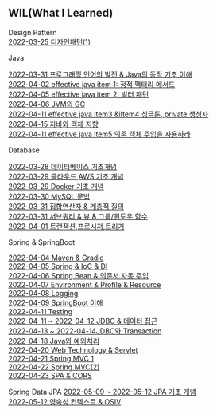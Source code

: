 
## WIL(What I Learned)

Design Pattern<br>
[2022-03-25 디자인패턴(1)](https://velog.io/@jk05018/22.03.21-22.03.25-WIL-정리)<br>


Java<br>

[2022-03-31 프로그래밍 언어의 발전 & Java의 동작 기초 이해](https://velog.io/@jk05018/22.03.31-WIL-프로그래밍-언어의-발전-Java의-동작-기초-이해)<br>
[2022-04-02 effective java item 1: 정적 팩터리 메서드](https://velog.io/@jk05018/Item1-생성자대신-정적-팩터리를-고려하라)<br>
[2022-04-05 effective java item 2: 빌터 패턴](https://velog.io/@jk05018/Item-2-매개변수가-많다면-빌더-패턴을-고려하라)<br>
[2022-04-06 JVM의 GC](https://velog.io/@jk05018/22.04.06-JVM의-GC)<br>
[2022-04-11 effective java item3 &iItem4 싱글톤, private 생성자](https://velog.io/@jk05018/22.04.11-Item3-Item4-싱글톤-private-생성자)<br>
[2022-04-15 자바와 객체 지향](https://velog.io/@jk05018/22.04.15-자바와-객체지향)<br>
[2022-04-11 effective java item5 의존 객체 주입을 사용하라](https://velog.io/@jk05018/Item5-의존-객체-주입을-사용하라)<br>

Database

[2022-03-28 데이터베이스 기초개념](https://velog.io/@jk05018/22.03.18-WIL-정리)<br>
[2022-03-29 클라우드,AWS 기초 개념](https://velog.io/@jk05018/22.03.29-WIL-정리1)<br>
[2022-03-29 Docker 기초 개념](https://velog.io/@jk05018/22.03.29-WIL-정리2)<br>
[2022-03-30 MySQL 문법](https://velog.io/@jk05018/22.03.30-WIL-정리)<br>
[2022-03-31 집합연산자 & 계층적 질의](https://velog.io/@jk05018/22.03.31-WIL-집합연산자-계층적-질의)<br>
[2022-03-31 서브쿼리 & 뷰 & 그룹/윈도우 함수](https://velog.io/@jk05018/22.03.31-WIL-서브쿼리-뷰-그룹윈도우-함수)<br>
[2022-04-01 트랜잭션,프로시져,트리거](https://velog.io/@jk05018/22.04.01-WIL-트랜잭션-프로시져-트리거-정리)<br>

Spring & SpringBoot

[2022-04-04 Maven & Gradle](https://velog.io/@jk05018/22.04.04-Maven-Gradle)<br>
[2022-04-05 Spring & IoC & DI](https://velog.io/@jk05018/22.04.05-WIL-Spring-IoC-DI)<br>
[2022-04-06 Spring Bean & 의존서 자동 주입](https://velog.io/@jk05018/22.04.05-WIL-Spring-IoC-DI)<br>
[2022-04-07 Environment & Profile & Resource](https://velog.io/@jk05018/22.04.07-WIL-Environment-Profile-Resource)<br>
[2022-04-08 Logging](https://velog.io/@jk05018/22.04.08-WIL-Logging)<br>
[2022-04-09 SpringBoot 이해](https://velog.io/@jk05018/22.04.09-WIL-SpringBoot-이해)<br>
[2022-04-11 Testing](https://velog.io/@jk05018/22.04.11-WIL-testing)<br>
[2022-04-11 ~ 2022-04-12 JDBC & 데이터 접근](https://velog.io/@jk05018/22.04.11-22.04.12-JDBC-데이터-접근)<br>
[2022-04-13 ~ 2022-04-14JDBC와 Transaction](https://velog.io/@jk05018/22.04.18-WIL-JDBC와-Transaction)<br>
[2022-04-18 Java와 예외처리](https://velog.io/@jk05018/Java와-예외-처리)<br>
[2022-04-20 Web Technology & Servlet](https://velog.io/@jk05018/22.04.20-WIL-Web-Technology-Servlet)<br>
[2022-04-21 Spring MVC 1](https://velog.io/@jk05018/22.04.21-WIL-Spring-MVC-1)<br>
[2022-04-22 Spring MVC(2)](https://velog.io/@jk05018/22.04.22-WIL-Spring-MVC2)<br>
[2022-04-23 SPA & CORS](https://velog.io/@jk05018/22.04.23-WIL-SPA-CORS)<br>

Spring Data JPA
[2022-05-09 ~ 2022-05-12 JPA 기초 개념](https://velog.io/@jk05018/22.05.09-22.05.12-WIL-JPA-기초-개념)<br>
[2022-05-12 영속성 컨텍스트 & OSIV](https://velog.io/@jk05018/22.05.12-WIL-영속성-컨텍스트-OSIV)<br>

